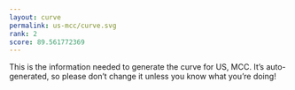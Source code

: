 ```yaml
---
layout: curve
permalink: us-mcc/curve.svg
rank: 2
score: 89.561772369
---
```


This is the information needed to generate the curve for US, MCC. It’s
auto-generated, so please don’t change it unless you know what you’re
doing!
